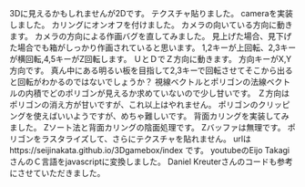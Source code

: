 3Dに見えるかもしれませんが2Dです。
テクスチャ貼りました。
cameraを実装しました。
カリングにオンオフを付けました。
カメラの向いている方向に動きます。
カメラの方向による作画バグを直してみました。
見上げた場合、見下げた場合でも箱がしっかり作画されていると思います。
1,2キーが上回転、2,3キーが横回転,4,5キーがZ回転します。
ＵとＤでＺ方向に動きます。
方向キーがX,Y方向です。
真ん中にある明るい板を目指して2,3キーで回転させてそこから出ると回転がわかるのではないでしょうか？
視線ベクトルとポリゴンの法線ベクトルの内積でどのポリゴンが見えるか求めていないので少し甘いです。
Ｚ方向はポリゴンの消え方が甘いですが、これ以上はやれません。
ポリゴンのクリッピングを使えばいいようですが、めちゃ難しいです。
背面カリングを実装してみました。
Zソート法と背面カリングの陰面処理です。
Zバッファは無理です。
ポリゴンをラスタライズして、さらにテクスチャを貼れません。
urlはhttps://seijinakata.github.io/3Dgamebox/index
です。
youtubeのEijo TakagiさんのＣ言語をjavascriptに変換しました。
Daniel Kreuterさんのコードも参考にさせていただきました。
